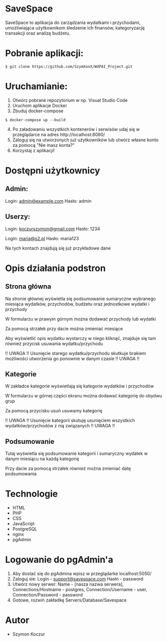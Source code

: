 # SaveSpace
SaveSpace to aplikacja do zarządzania wydatkami i przychodami, umożliwiająca użytkownikom śledzenie ich finansów, kategoryzację transakcji oraz analizę budżetu.

# Pobranie aplikacji:
```
$ git clone https://github.com/SzymXonX/WdPAI_Project.git
```

# Uruchamianie:
1. Otwórz pobrane repozytorium w np. Visual Studio Code
2. Uruchom aplikacje Docker
3. Zbuduj docker-compose
```
$ docker-compose up --build
```
4. Po załadowaniu wszystkich kontenerów i serwisów udaj się w przeglądarce na adres http://localhost:8080/
5. Zaloguj się na utworzonych już użytkowników lub utwórz własne konto za pomocą "Nie masz konta?"
6. Korzystaj z aplikacji! 

# Dostępni użytkownicy
## Admin:
Login: admin@example.com
Hasło: admin

## Userzy:
Login: koczurszymon@gmail.com
Hasło: 1234

Login: maria@o2.pl
Hasło: maria123

Na tych kontach znajdują się już przykładowe dane

# Opis działania podstron
## Strona główna
Na stronie głównej wyświetla się podsumowanie sumaryczne wybranego miesiąca wydatków, przychodów, budżetu oraz jednostkowe wydatki i przychody

W formularzu w prawym górnym można dodawać przychody lub wydatki

Za pomocą strzałek przy dacie można zmieniać miesiące

Aby wyświetlić opis wydatku wystarczy w niego kliknąć, 
znajduje się tam również przycisk usuwania wydatku/przychodu

!! UWAGA !! Usunięcie starego wydatku/przychodu skutkuje brakiem możliwości utworzenia go ponownie w danym czasie !! UWAGA !!

## Kategorie
W zakładce kategorie wyświetlają się kategorie wydatków i przychodów

W formularzu w górnej części ekranu można dodawać kategorię do obydwu grup

Za pomocą przycisku usuń usuwamy kategorię 

!! UWAGA !! Usunięcie kategorii skutuję usunięciem wszystkich wydatków/przychodów z nią związanych !! UWAGA !!

## Podsumowanie
Tutaj wyświetla się podsumowanie kategorii i sumaryczny wydatek w danym miesiącu na każdą kategorię

Przy dacie za pomocą strzałek również można zmieniać datę podsumowania

# Technologie
- HTML
- PHP
- CSS
- JavaScript
- PostgreSQL
- nginx
- pgAdmin

# Logowanie do pgAdmin'a
1. Aby dostać się do pgAdmina wpisz w przeglądarke localhost:5050/
2. Zaloguj sie: Login - support@savespace.com    Hasło - password
3. Utwórz nowy serwer: 
Name - [nasza nazwa serwera], 
Connections/Hostname - postgres, 
Connection/Username - user,
Connection/Password - password
4. Gotowe, rozwiń zakładkę Servers/Database/Savespace

# Autor
- Szymon Koczur
